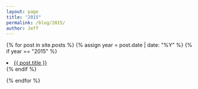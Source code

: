 ```yaml
---
layout: page
title: "2015"
permalink: /blog/2015/
author: Jeff
---
```

{% for post in site.posts %}
  {% assign year = post.date | date: "%Y" %}
  {% if year == "2015" %}
  <li><a href="{{ post.url }}">{{ post.title }}</a></li>    
  {% endif %}
  
{% endfor %}
